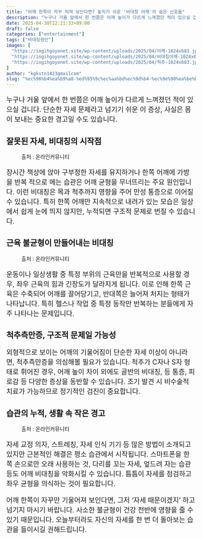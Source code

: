 ```yaml
---
title: "어깨 한쪽이 자꾸 처져 보인다면? 놓치기 쉬운 '비대칭 어깨'의 숨은 신호들"
description: "누구나 거울 앞에서 한 번쯤은 어깨 높이가 다르게 느껴졌던 적이 있으실 겁니다. 단순한 자세 문제라고 넘기기 쉬운 이 증상, 사실은 몸이 보내는 중요한 경고일 수도 있습니다."
date: 2025-04-30T22:21:33+09:00
draft: false
categories: ["entertainment"]
tags: ["비대칭원인"]
images: [
  "https://ingihgoyonet.site/wp-content/uploads/2025/04/아께-1024x683.jpg"
  "https://ingihgoyonet.site/wp-content/uploads/2025/04/비대칭어깨-1024x683.png"
  "https://ingihgoyonet.site/wp-content/uploads/2025/04/척추-1024x683.jpg"
]
author: "kgkstn1423gmailcom"
slug: "%ec%96%b4%ea%b9%a8-%ed%95%9c%ec%aa%bd%ec%9d%b4-%ec%9e%90%ea%be%b8-%ec%b2%98%ec%a0%b8-%eb%b3%b4%ec%9d%b8%eb%8b%a4%eb%a9%b4-%eb%86%93%ec%b9%98%ea%b8%b0-%ec%89%ac%ec%9a%b4-%eb%b9%84%eb%8c%80%ec%b9%ad"
---
```


<p style="font-size:18px">누구나 거울 앞에서 한 번쯤은 어깨 높이가 다르게 느껴졌던 적이 있으실 겁니다. 단순한 자세 문제라고 넘기기 쉬운 이 증상, 사실은 몸이 보내는 중요한 경고일 수도 있습니다.</p> <h2 >잘못된 자세, 비대칭의 시작점</h2> <figure ><img src="https://ingihgoyonet.site/wp-content/uploads/2025/04/아께-1024x683.jpg" alt="" style="aspect-ratio:16/9;object-fit:cover"/><figcaption >출처 : 온라인커뮤니티</figcaption></figure> <p style="font-size:18px">장시간 책상에 앉아 구부정한 자세를 유지하거나 한쪽 어깨에 가방을 반복 적으로 메는 습관은 어깨 균형을 무너뜨리는 주요 원인입니다. 이런 비대칭은 목과 척추까지 영향을 주어 만성 통증으로 이어질 수 있습니다. 특히 한쪽 어깨만 지속적으로 내려가 있는 모습은 일상에서 쉽게 눈에 띄지 않지만, 누적되면 구조적 문제로 번질 수 있습니다.</p> <h2 >근육 불균형이 만들어내는 비대칭</h2> <figure ><img src="https://ingihgoyonet.site/wp-content/uploads/2025/04/비대칭어깨-1024x683.png" alt="" style="aspect-ratio:16/9;object-fit:cover"/><figcaption >출처 : 온라인커뮤니티</figcaption></figure> <p style="font-size:18px">운동이나 일상생활 중 특정 부위의 근육만을 반복적으로 사용할 경우, 좌우 근육의 힘과 긴장도가 달라지게 됩니다. 이로 인해 한쪽 근육은 수축되어 어깨를 끌어당기고, 반대쪽은 늘어져 처지는 형태가 나타납니다. 특히 헬스나 작업 중 특정 동작만 반복하는 분들에게 자주 나타나는 문제입니다.</p> <h2 >척추측만증, 구조적 문제일 가능성</h2> <p style="font-size:18px">외형적으로 보이는 어깨의 기울어짐이 단순한 자세 이상이 아니라면, 척추측만증을 의심해볼 필요가 있습니다. 척추가 C자나 S자 형태로 휘어진 경우, 어깨 높이 차이 외에도 골반의 비대칭, 등 통증, 피로감 등 다양한 증상을 동반할 수 있습니다. 조기 발견 시 비수술적 치료가 가능하므로 정기적인 검진이 중요합니다.</p> <h2 >습관의 누적, 생활 속 작은 경고</h2> <figure ><img src="https://ingihgoyonet.site/wp-content/uploads/2025/04/척추-1024x683.jpg" alt="" style="aspect-ratio:16/9;object-fit:cover"/><figcaption >출처 : 온라인커뮤니티</figcaption></figure> <p style="font-size:18px">자세 교정 의자, 스트레칭, 자세 인식 기기 등 많은 방법이 소개되고 있지만 근본적인 해결은 평소 습관에서 시작됩니다. 스마트폰을 한쪽 손으로만 오래 사용하는 것, 다리를 꼬는 자세, 엎드려 자는 습관 등도 어깨 비대칭을 악화시킬 수 있습니다. 틈틈이 자세를 점검하고 좌우 균형을 의식하는 것이 필요합니다.</p> <p style="font-size:18px">어깨 한쪽이 자꾸만 기울어져 보인다면, 그저 ‘자세 때문이겠지’ 하고 넘기지 마시기 바랍니다. 사소한 불균형이 건강 전반에 영향을 줄 수 있기 때문입니다. 오늘부터라도 자신의 자세를 한 번 더 돌아보는 습관을 들이시길 권해드립니다.</p>